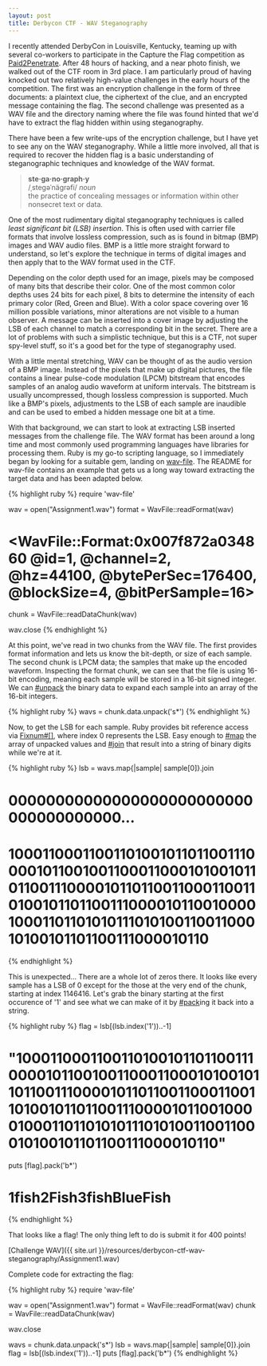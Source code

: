 ```yaml
---
layout: post
title: Derbycon CTF - WAV Steganography
---
```


I recently attended DerbyCon in Louisville, Kentucky, teaming up with several co-workers to participate in the Capture the Flag competition as [Paid2Penetrate](https://www.youtube.com/watch?v=JGhoLcsr8GA).  After 48 hours of hacking, and a near photo finish, we walked out of the CTF room in 3rd place. I am particularly proud of having knocked out two relatively high-value challenges in the early hours of the competition. The first was an encryption challenge in the form of three documents: a plaintext clue, the ciphertext of the clue, and an encrypted message containing the flag. The second challenge was presented as a WAV file and the directory naming where the file was found hinted that we'd have to extract the flag hidden within using steganography.

There have been a few write-ups of the encryption challenge, but I have yet to see any on the WAV steganography. While a little more involved, all that is required to recover the hidden flag is a basic understanding of steganographic techniques and knowledge of the WAV format.

> **ste·ga·no·graph·y**  
> /ˌsteɡəˈnäɡrəfi/ _noun_  
> the practice of concealing messages or information within other nonsecret text or data.

One of the most rudimentary digital steganography techniques is called _least significant bit (LSB) insertion_. This is often used with carrier file formats that involve lossless compression, such as is found in bitmap (BMP) images and WAV audio files. BMP is a little more straight forward to understand, so let's explore the technique in terms of digital images and then apply that to the WAV format used in the CTF.

Depending on the color depth used for an image, pixels may be composed of many bits that describe their color. One of the most common color depths uses 24 bits for each pixel, 8 bits to determine the intensity of each primary color (Red, Green and Blue). With a color space covering over 16 million possible variations, minor alterations are not visible to a human observer. A message can be inserted into a cover image by  adjusting the LSB of each channel to match a corresponding bit in the secret. There are a lot of problems with such a simplistic technique, but this is a CTF, not super spy-level stuff, so it's a good bet for the type of steganography used.

With a little mental stretching, WAV can be thought of as the audio version of a BMP image. Instead of the pixels that make up digital pictures, the file contains a linear pulse-code modulation (LPCM) bitstream that encodes samples of an analog audio waveform at uniform intervals. The bitstream is usually uncompressed, though lossless compression is supported. Much like a BMP's pixels, adjustments to the LSB of each sample are inaudible and can be used to embed a hidden message one bit at a time.

With that background, we can start to look at extracting LSB inserted messages from the challenge file. The WAV format has been around a long time and most commonly used programming languages have libraries for processing them. Ruby is my go-to scripting language, so I immediately began by looking for a suitable gem, landing on [wav-file](https://github.com/shokai/ruby-wav-file). The README for wav-file contains an example that gets us a long way toward extracting the target data and has been adapted below. 

{% highlight ruby %}
require 'wav-file'

wav = open("Assignment1.wav")
format = WavFile::readFormat(wav)
# <WavFile::Format:0x007f872a034860 @id=1, @channel=2, @hz=44100, @bytePerSec=176400, @blockSize=4, @bitPerSample=16> 
chunk = WavFile::readDataChunk(wav)

wav.close
{% endhighlight %}

At this point, we've read in two chunks from the WAV file. The first provides format information and lets us know the bit-depth, or size of each sample. The second chunk is LPCM data; the samples that make up the encoded waveform. Inspecting the format chunk, we can see that the file is using 16-bit encoding, meaning each sample will be stored in a 16-bit signed integer. We can [#unpack](http://www.rubydoc.info/stdlib/core/String:unpack) the binary data to expand each sample into an array of the 16-bit integers.

{% highlight ruby %}
wavs = chunk.data.unpack('s*')
{% endhighlight %}

Now, to get the LSB for each sample. Ruby provides bit reference access via [Fixnum#[]](http://www.rubydoc.info/stdlib/core/Fixnum:%5B%5D), where index 0 represents the LSB. Easy enough to [#map](http://www.rubydoc.info/stdlib/core/Array:map) the array of unpacked values and [#join](http://www.rubydoc.info/stdlib/core/Array:join) that result into a string of binary digits while we're at it.

{% highlight ruby %}
lsb = wavs.map{|sample| sample[0]}.join
# 00000000000000000000000000000000000000<snip a lot of zeros>...
# 1000110001100110100101101100111000010110010011000110001010010110110011100001011011001100011001101001011011001110000101100100001000110110101011101010011001100010100101101100111000010110
{% endhighlight %}

This is unexpected... There are a whole lot of zeros there. It looks like every sample has a LSB of 0 except for the those at the very end of the chunk, starting at index 1146416. Let's grab the binary starting at the first occurence of '1' and see what we can make of it by [#pack](http://www.rubydoc.info/stdlib/core/Array:pack)ing it back into a string.

{% highlight ruby %}
flag = lsb[(lsb.index('1'))..-1]
# "1000110001100110100101101100111000010110010011000110001010010110110011100001011011001100011001101001011011001110000101100100001000110110101011101010011001100010100101101100111000010110"
puts [flag].pack('b*')
# 1fish2Fish3fishBlueFish
{% endhighlight %}

That looks like a flag! The only thing left to do is submit it for 400 points!

[Challenge WAV]({{ site.url }}/resources/derbycon-ctf-wav-steganography/Assignment1.wav)

Complete code for extracting the flag:

{% highlight ruby %}
require 'wav-file'

wav = open("Assignment1.wav")
format = WavFile::readFormat(wav)
chunk = WavFile::readDataChunk(wav)

wav.close

wavs = chunk.data.unpack('s\*')
lsb = wavs.map{|sample| sample[0]}.join
flag = lsb[(lsb.index('1'))..-1]
puts [flag].pack('b*')
{% endhighlight %}
